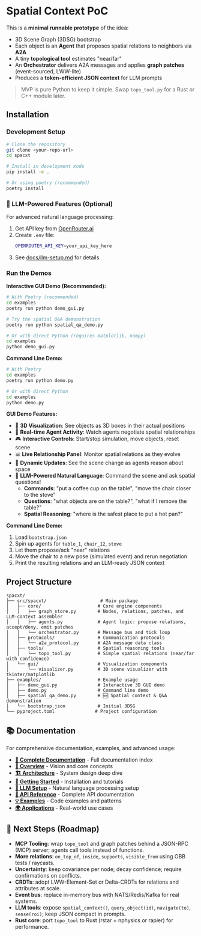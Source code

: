 
# Spatial Context PoC

This is a **minimal runnable prototype** of the idea:
- 3D Scene Graph (3DSG) bootstrap
- Each object is an **Agent** that proposes spatial relations to neighbors via **A2A**
- A tiny **topological tool** estimates "near/far"
- An **Orchestrator** delivers A2A messages and applies **graph patches** (event-sourced, LWW-lite)
- Produces a **token-efficient JSON context** for LLM prompts

> MVP is pure Python to keep it simple. Swap `topo_tool.py` for a Rust or C++ module later.

## Installation

### Development Setup

```bash
# Clone the repository
git clone <your-repo-url>
cd spacxt

# Install in development mode
pip install -e .

# Or using poetry (recommended)
poetry install
```

### 🧠 LLM-Powered Features (Optional)

For advanced natural language processing:

1. Get API key from [OpenRouter.ai](https://openrouter.ai/)
2. Create `.env` file:
   ```bash
   OPENROUTER_API_KEY=your_api_key_here
   ```
3. See [docs/llm-setup.md](docs/llm-setup.md) for details

### Run the Demos

**Interactive GUI Demo (Recommended):**
```bash
# With Poetry (recommended)
cd examples
poetry run python demo_gui.py

# Try the spatial Q&A demonstration
poetry run python spatial_qa_demo.py

# Or with direct Python (requires matplotlib, numpy)
cd examples
python demo_gui.py
```

**Command Line Demo:**
```bash
# With Poetry
cd examples
poetry run python demo.py

# Or with direct Python
cd examples
python demo.py
```

**GUI Demo Features:**
- 🎯 **3D Visualization**: See objects as 3D boxes in their actual positions
- 🤖 **Real-time Agent Activity**: Watch agents negotiate spatial relationships
- 🎮 **Interactive Controls**: Start/stop simulation, move objects, reset scene
- 📊 **Live Relationship Panel**: Monitor spatial relations as they evolve
- 🔄 **Dynamic Updates**: See the scene change as agents reason about space
- 🧠 **LLM-Powered Natural Language**: Command the scene and ask spatial questions!
  - **Commands**: "put a coffee cup on the table", "move the chair closer to the stove"
  - **Questions**: "what objects are on the table?", "what if I remove the table?"
  - **Spatial Reasoning**: "where is the safest place to put a hot pan?"

**Command Line Demo:**
1. Load `bootstrap.json`
2. Spin up agents for `table_1`, `chair_12`, `stove`
3. Let them propose/ack "near" relations
4. Move the chair to a new pose (simulated event) and rerun negotiation
5. Print the resulting relations and an LLM-ready JSON context

## Project Structure

```
spacxt/
├── src/spacxt/                    # Main package
│   ├── core/                     # Core engine components
│   │   ├── graph_store.py        # Nodes, relations, patches, and LLM-context assembler
│   │   ├── agents.py             # Agent logic: propose relations, accept/deny, emit patches
│   │   └── orchestrator.py       # Message bus and tick loop
│   ├── protocols/                # Communication protocols
│   │   └── a2a_protocol.py       # A2A message data class
│   ├── tools/                    # Spatial reasoning tools
│   │   └── topo_tool.py          # Simple spatial relations (near/far with confidence)
│   └── gui/                      # Visualization components
│       └── visualizer.py         # 3D scene visualizer with tkinter/matplotlib
├── examples/                     # Example usage
│   ├── demo_gui.py               # Interactive 3D GUI demo
│   ├── demo.py                   # Command line demo
│   ├── spatial_qa_demo.py        # 🆕 Spatial context & Q&A demonstration
│   └── bootstrap.json            # Initial 3DSG
└── pyproject.toml               # Project configuration
```

## 📚 Documentation

For comprehensive documentation, examples, and advanced usage:

- **[📖 Complete Documentation](docs/README.md)** - Full documentation index
- **[🎯 Overview](docs/overview.md)** - Vision and core concepts
- **[🏗️ Architecture](docs/architecture.md)** - System design deep dive
- **[🚀 Getting Started](docs/getting-started.md)** - Installation and tutorials
- **[🧠 LLM Setup](docs/llm-setup.md)** - Natural language processing setup
- **[🔧 API Reference](docs/api-reference.md)** - Complete API documentation
- **[💡 Examples](docs/examples.md)** - Code examples and patterns
- **[🌍 Applications](docs/applications.md)** - Real-world use cases

## 🚀 Next Steps (Roadmap)

- **MCP Tooling**: wrap `topo_tool` and graph patches behind a JSON-RPC (MCP) server; agents call tools instead of functions.
- **More relations**: `on_top_of`, `inside`, `supports`, `visible_from` using OBB tests / raycasts.
- **Uncertainty**: keep covariance per node; decay confidence; require confirmations on conflicts.
- **CRDTs**: adopt LWW-Element-Set or Delta-CRDTs for relations and attributes at scale.
- **Event bus**: replace in-memory bus with NATS/Redis/Kafka for real systems.
- **LLM tools**: expose `spatial_context()`, `query_object(id)`, `navigate(to)`, `sense(roi)`; keep JSON compact in prompts.
- **Rust core**: port `topo_tool` to Rust (rstar + nphysics or rapier) for performance.

